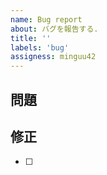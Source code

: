 ```yaml
---
name: Bug report
about: バグを報告する.
title: ''
labels: 'bug'
assigness: minguu42
---
```


## 問題

<!-- 何が問題なのか, なぜ修正するのかを記述する -->

## 修正

<!-- ソースコードに加えた修正を ToDo 形式で記述する -->

- [ ]
